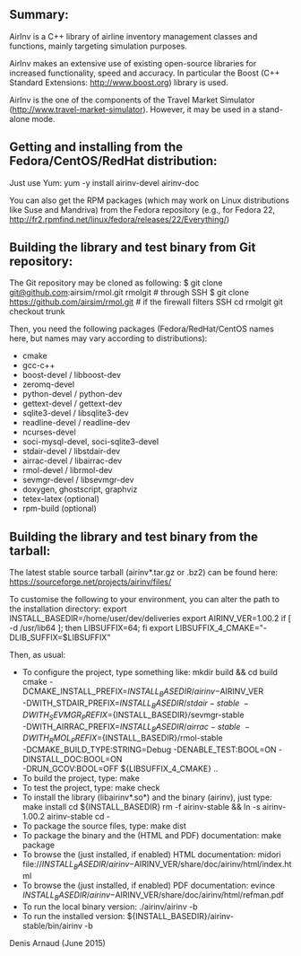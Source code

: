 
Summary:
--------
AirInv is a C++ library of airline inventory management classes and
functions, mainly targeting simulation purposes.

AirInv makes an extensive use of existing open-source libraries for
increased functionality, speed and accuracy. In particular the
Boost (C++ Standard Extensions: http://www.boost.org) library is used.

AirInv is the one of the components of the Travel Market Simulator
(http://www.travel-market-simulator). However, it may be used in a
stand-alone mode.


Getting and installing from the Fedora/CentOS/RedHat distribution:
------------------------------------------------------------------
Just use Yum:
yum -y install airinv-devel airinv-doc

You can also get the RPM packages (which may work on Linux
distributions like Suse and Mandriva) from the Fedora repository
(e.g., for Fedora 22, 
http://fr2.rpmfind.net/linux/fedora/releases/22/Everything/)


Building the library and test binary from Git repository:
----------------------------------------------------------------
The Git repository may be cloned as following:
$ git clone git@github.com:airsim/rmol.git rmolgit # through SSH
$ git clone https://github.com/airsim/rmol.git # if the firewall filters SSH
cd rmolgit
git checkout trunk

Then, you need the following packages (Fedora/RedHat/CentOS names here, 
but names may vary according to distributions):
* cmake
* gcc-c++
* boost-devel / libboost-dev
* zeromq-devel
* python-devel / python-dev
* gettext-devel / gettext-dev
* sqlite3-devel / libsqlite3-dev
* readline-devel / readline-dev
* ncurses-devel
* soci-mysql-devel, soci-sqlite3-devel
* stdair-devel / libstdair-dev
* airrac-devel / libairrac-dev
* rmol-devel / librmol-dev
* sevmgr-devel / libsevmgr-dev
* doxygen, ghostscript, graphviz
* tetex-latex (optional)
* rpm-build (optional)

Building the library and test binary from the tarball:
------------------------------------------------------
The latest stable source tarball (airinv*.tar.gz or .bz2) can be found here:
https://sourceforge.net/projects/airinv/files/

To customise the following to your environment, you can alter the path
to the installation directory:
export INSTALL_BASEDIR=/home/user/dev/deliveries
export AIRINV_VER=1.00.2
if [ -d /usr/lib64 ]; then LIBSUFFIX=64; fi
export LIBSUFFIX_4_CMAKE="-DLIB_SUFFIX=$LIBSUFFIX"

Then, as usual:
* To configure the project, type something like:
  mkdir build && cd build
  cmake -DCMAKE_INSTALL_PREFIX=${INSTALL_BASEDIR}/airinv-$AIRINV_VER \
   -DWITH_STDAIR_PREFIX=${INSTALL_BASEDIR}/stdair-stable \
   -DWITH_SEVMGR_PREFIX=${INSTALL_BASEDIR}/sevmgr-stable \
   -DWITH_AIRRAC_PREFIX=${INSTALL_BASEDIR}/airrac-stable \
   -DWITH_RMOL_PREFIX=${INSTALL_BASEDIR}/rmol-stable \
   -DCMAKE_BUILD_TYPE:STRING=Debug -DENABLE_TEST:BOOL=ON -DINSTALL_DOC:BOOL=ON \
   -DRUN_GCOV:BOOL=OFF ${LIBSUFFIX_4_CMAKE} ..
* To build the project, type:
  make
* To test the project, type:
  make check
* To install the library (libairinv*.so*) and the binary (airinv),
  just type:
  make install
  cd ${INSTALL_BASEDIR}
  rm -f airinv-stable && ln -s airinv-1.00.2 airinv-stable
  cd -
* To package the source files, type:
  make dist
* To package the binary and the (HTML and PDF) documentation:
  make package
* To browse the (just installed, if enabled) HTML documentation:
  midori file://${INSTALL_BASEDIR}/airinv-$AIRINV_VER/share/doc/airinv/html/index.html
* To browse the (just installed, if enabled) PDF documentation:
  evince ${INSTALL_BASEDIR}/airinv-$AIRINV_VER/share/doc/airinv/html/refman.pdf
* To run the local binary version:
  ./airinv/airinv -b
* To run the installed version:
  ${INSTALL_BASEDIR}/airinv-stable/bin/airinv -b

Denis Arnaud (June 2015)

